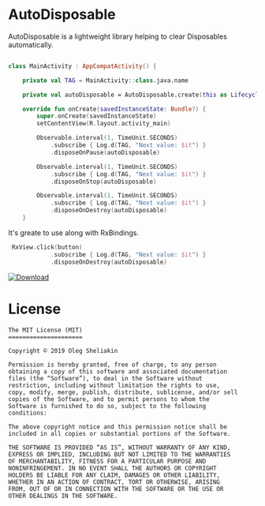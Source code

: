 # AutoDisposable

AutoDisposable is a lightweight library helping to clear Disposables automatically.

``` kotlin

class MainActivity : AppCompatActivity() {

    private val TAG = MainActivity::class.java.name

    private val autoDisposable = AutoDisposable.create(this as LifecycleOwner)

    override fun onCreate(savedInstanceState: Bundle?) {
        super.onCreate(savedInstanceState)
        setContentView(R.layout.activity_main)

        Observable.interval(1, TimeUnit.SECONDS)
            .subscribe { Log.d(TAG, "Next value: $it") }
            .disposeOnPause(autoDisposable)

        Observable.interval(1, TimeUnit.SECONDS)
            .subscribe { Log.d(TAG, "Next value: $it") }
            .disposeOnStop(autoDisposable)

        Observable.interval(1, TimeUnit.SECONDS)
            .subscribe { Log.d(TAG, "Next value: $it") }
            .disposeOnDestroy(autoDisposable)
    }
```

It's greate to use along with RxBindings.

``` kotlin
 RxView.click(button)
            .subscribe { Log.d(TAG, "Next value: $it") }
            .disposeOnDestroy(autoDisposable)
```

[ ![Download](https://api.bintray.com/packages/olegsheliakin/maven/autodisposable/images/download.svg) ](https://bintray.com/olegsheliakin/maven/autodisposable/_latestVersion)


# License
```
The MIT License (MIT)
=====================

Copyright © 2019 Oleg Sheliakin

Permission is hereby granted, free of charge, to any person
obtaining a copy of this software and associated documentation
files (the “Software”), to deal in the Software without
restriction, including without limitation the rights to use,
copy, modify, merge, publish, distribute, sublicense, and/or sell
copies of the Software, and to permit persons to whom the
Software is furnished to do so, subject to the following
conditions:

The above copyright notice and this permission notice shall be
included in all copies or substantial portions of the Software.

THE SOFTWARE IS PROVIDED “AS IS”, WITHOUT WARRANTY OF ANY KIND,
EXPRESS OR IMPLIED, INCLUDING BUT NOT LIMITED TO THE WARRANTIES
OF MERCHANTABILITY, FITNESS FOR A PARTICULAR PURPOSE AND
NONINFRINGEMENT. IN NO EVENT SHALL THE AUTHORS OR COPYRIGHT
HOLDERS BE LIABLE FOR ANY CLAIM, DAMAGES OR OTHER LIABILITY,
WHETHER IN AN ACTION OF CONTRACT, TORT OR OTHERWISE, ARISING
FROM, OUT OF OR IN CONNECTION WITH THE SOFTWARE OR THE USE OR
OTHER DEALINGS IN THE SOFTWARE.
```
